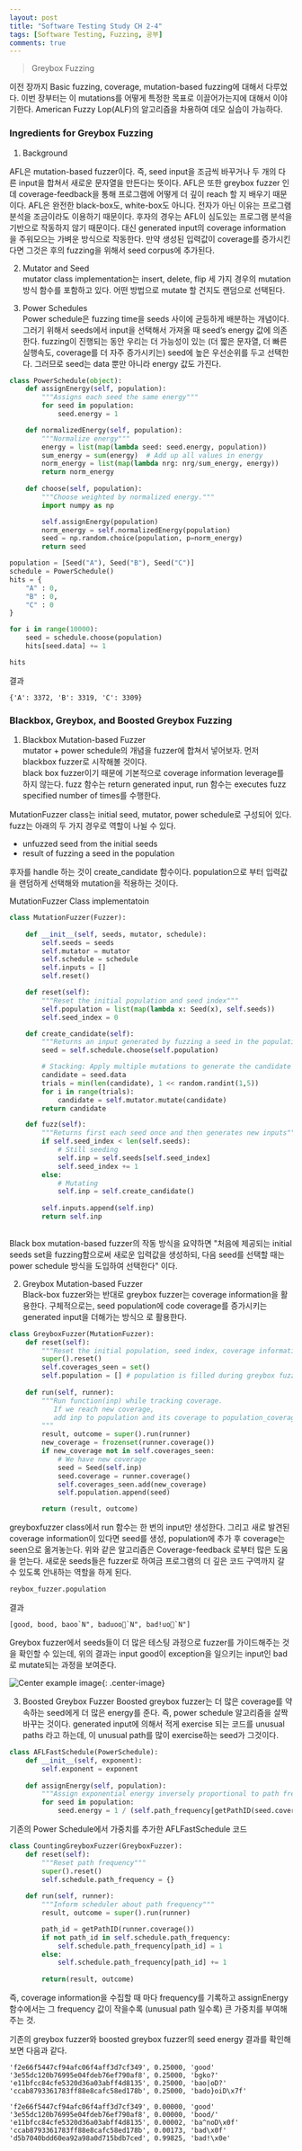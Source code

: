 ```yaml
---
layout: post
title: "Software Testing Study CH 2-4"
tags: [Software Testing, Fuzzing, 공부]
comments: true
---
```


> Greybox Fuzzing

이전 장까지 Basic fuzzing, coverage, mutation-based fuzzing에 대해서 다루었다. 이번 장부터는 이 mutations를 어떻게 특정한 목표로 이끌어가는지에 대해서 이야기한다. American Fuzzy Lop(ALF)의 알고리즘을 차용하여 데모 실습이 가능하다. 

### Ingredients for Greybox Fuzzing

1. Background  

AFL은 mutation-based fuzzer이다. 즉, seed input을 조금씩 바꾸거나 두 개의 다른 input을 합쳐서 새로운 문자열을 만든다는 뜻이다. AFL은 또한 greybox fuzzer 인데 coverage-feedback을 통해 프로그램에 어떻게 더 깊이 reach 할 지 배우기 때문이다. AFL은 완전한 black-box도, white-box도 아니다. 전자가 아닌 이유는 프로그램 분석을 조금이라도 이용하기 때문이다. 후자의 경우는 AFL이 심도있는 프로그램 분석을 기반으로 작동하지 않기 때문이다. 대신 generated input의 coverage information을 주워모으는 가벼운 방식으로 작동한다. 만약 생성된 입력값이 coverage를 증가시킨다면 그것은 후의 fuzzing을 위해서 seed corpus에 추가된다.  

2. Mutator and Seed  
mutator class implementation는 insert, delete, flip 세 가지 경우의 mutation 방식 함수를 포함하고 있다. 어떤 방법으로 mutate 할 건지도 랜덤으로 선택된다.  

3. Power Schedules  
Power schedule은 fuzzing time을 seeds 사이에 균등하게 배분하는 개념이다. 그러기 위해서 seeds에서 input을 선택해서 가져올 때 seed’s energy 값에 의존한다. fuzzing이 진행되는 동안 우리는 더 가능성이 있는 (더 짧은 문자열, 더 빠른 실행속도, coverage를 더 자주 증가시키는) seed에 높은 우선순위를 두고 선택한다. 그러므로 seed는 data 뿐만 아니라 energy 값도 가진다.  

~~~python
class PowerSchedule(object):    
    def assignEnergy(self, population):
        """Assigns each seed the same energy"""
        for seed in population:
            seed.energy = 1

    def normalizedEnergy(self, population):
        """Normalize energy"""
        energy = list(map(lambda seed: seed.energy, population))
        sum_energy = sum(energy)  # Add up all values in energy
        norm_energy = list(map(lambda nrg: nrg/sum_energy, energy))
        return norm_energy
    
    def choose(self, population):
        """Choose weighted by normalized energy."""
        import numpy as np

        self.assignEnergy(population)
        norm_energy = self.normalizedEnergy(population)
        seed = np.random.choice(population, p=norm_energy)
        return seed
~~~

~~~python
population = [Seed("A"), Seed("B"), Seed("C")]
schedule = PowerSchedule()
hits = {
    "A" : 0,
    "B" : 0,
    "C" : 0
}

for i in range(10000):
    seed = schedule.choose(population)
    hits[seed.data] += 1

hits
~~~

결과  
~~~
{'A': 3372, 'B': 3319, 'C': 3309}
~~~


### Blackbox, Greybox, and Boosted Greybox Fuzzing

1. Blackbox Mutation-based Fuzzer  
mutator + power schedule의 개념을 fuzzer에 합쳐서 넣어보자. 먼저 blackbox fuzzer로 시작해볼 것이다.  
black box fuzzer이기 때문에 기본적으로 coverage information leverage를 하지 않는다. fuzz 함수는 return generated input, run 함수는 executes fuzz specified number of times를 수행한다.  

MutationFuzzer class는 initial seed, mutator, power schedule로 구성되어 있다. fuzz는 아래의 두 가지 경우로 역할이 나뉠 수 있다.   
- unfuzzed seed from the initial seeds  
- result of fuzzing a seed in the population  

후자를 handle 하는 것이 create_candidate 함수이다. population으로 부터 입력값을 랜덤하게 선택해와 mutation을 적용하는 것이다.  

MutationFuzzer Class implementatoin  
~~~python
class MutationFuzzer(Fuzzer):
    
    def __init__(self, seeds, mutator, schedule):
        self.seeds = seeds
        self.mutator = mutator
        self.schedule = schedule
        self.inputs = []
        self.reset()

    def reset(self):
        """Reset the initial population and seed index"""
        self.population = list(map(lambda x: Seed(x), self.seeds))
        self.seed_index = 0

    def create_candidate(self):
        """Returns an input generated by fuzzing a seed in the population"""
        seed = self.schedule.choose(self.population)

        # Stacking: Apply multiple mutations to generate the candidate
        candidate = seed.data
        trials = min(len(candidate), 1 << random.randint(1,5))
        for i in range(trials):
            candidate = self.mutator.mutate(candidate)
        return candidate

    def fuzz(self):
        """Returns first each seed once and then generates new inputs"""
        if self.seed_index < len(self.seeds):
            # Still seeding
            self.inp = self.seeds[self.seed_index]
            self.seed_index += 1
        else:
            # Mutating
            self.inp = self.create_candidate()
            
        self.inputs.append(self.inp)
        return self.inp
    
~~~

Black box mutation-based fuzzer의 작동 방식을 요약하면 "처음에 제공되는 initial seeds set을 fuzzing함으로써 새로운 입력값을 생성하되, 다음 seed를 선택할 때는 power schedule 방식을 도입하여 선택한다" 이다.  

2. Greybox Mutation-based Fuzzer  
Black-box fuzzer와는 반대로 greybox fuzzer는 coverage information을 활용한다. 구체적으로는, seed population에 code coverage를 증가시키는 generated input을 더해가는 방식으
로 활용한다.  

~~~python
class GreyboxFuzzer(MutationFuzzer):    
    def reset(self):
        """Reset the initial population, seed index, coverage information"""
        super().reset()
        self.coverages_seen = set()
        self.population = [] # population is filled during greybox fuzzing
           
    def run(self, runner):
        """Run function(inp) while tracking coverage.
           If we reach new coverage,
           add inp to population and its coverage to population_coverage
        """
        result, outcome = super().run(runner)
        new_coverage = frozenset(runner.coverage())
        if new_coverage not in self.coverages_seen:
            # We have new coverage
            seed = Seed(self.inp)
            seed.coverage = runner.coverage()
            self.coverages_seen.add(new_coverage)
            self.population.append(seed)

        return (result, outcome)
~~~

greyboxfuzzer class에서 run 함수는 한 번의 input만 생성한다. 그리고 새로 발견된 coverage information이 있다면 seed를 생성, population에 추가 후 coverage는 seen으로 옮겨놓는다. 위와 같은 알고리즘은 Coverage-feedback 로부터 많은 도움을 얻는다. 새로운 seeds들은 fuzzer로 하여금 프로그램의 더 깊은 코드 구역까지 갈 수 있도록 안내하는 역할을 하게 된다.  
~~~python
reybox_fuzzer.population
~~~

결과
~~~
[good, bood, baoo`N", baduoo`N", bad!uo`N"]
~~~

Greybox fuzzer에서 seeds들이 더 많은 테스팅 과정으로 fuzzer를 가이드해주는 것을 확인할 수 있는데, 위의 결과는 input good이 exception을 일으키는 input인 bad로 mutate되는 과정을 보여준다.

![Center example image](https://user-images.githubusercontent.com/35067611/61800448-fc57fc80-ae67-11e9-8214-344f93330adb.png "Center"){: .center-image}  

3. Boosted Greybox Fuzzer
Boosted greybox fuzzer는 더 많은 coverage를 약속하는 seed에게 더 많은 energy를 준다. 즉, power schedule 알고리즘을 살짝 바꾸는 것이다. generated input에 의해서 적게 exercise 되는 코드를 unusual paths 라고 하는데, 이 unusual path를 많이 exercise하는 seed가 그것이다.  

~~~python
class AFLFastSchedule(PowerSchedule): 
    def __init__(self, exponent):
        self.exponent = exponent
            
    def assignEnergy(self, population):
        """Assign exponential energy inversely proportional to path frequency"""
        for seed in population:
            seed.energy = 1 / (self.path_frequency[getPathID(seed.coverage)] ** self.exponent)
~~~
기존의 Power Schedule에서 가중치를 추가한 AFLFastSchedule 코드  

~~~python
class CountingGreyboxFuzzer(GreyboxFuzzer):
    def reset(self):
        """Reset path frequency"""
        super().reset()
        self.schedule.path_frequency = {}
    
    def run(self, runner):
        """Inform scheduler about path frequency"""
        result, outcome = super().run(runner)

        path_id = getPathID(runner.coverage())
        if not path_id in self.schedule.path_frequency:
            self.schedule.path_frequency[path_id] = 1
        else:
            self.schedule.path_frequency[path_id] += 1
            
        return(result, outcome)
~~~

즉, coverage information을 수집할 때 마다 frequency를 기록하고 assignEnergy함수에서는 그 frequency 값이 작을수록 (unusual path 일수록) 큰 가중치를 부여해주는 것.  

기존의 greybox fuzzer와 boosted greybox fuzzer의 seed energy 결과를 확인해보면 다음과 같다.  
~~~
'f2e66f5447cf94afc06f4aff3d7cf349', 0.25000, 'good'
'3e55dc120b76995e04fdeb76ef790af8', 0.25000, 'bgko?'
'e11bfcc84cfe5320d36a03abff4d8135', 0.25000, 'bao|oD?'
'ccab8793361783ff88e8cafc58ed178b', 0.25000, 'bado}oiD\x7f'
~~~
~~~
'f2e66f5447cf94afc06f4aff3d7cf349', 0.00000, 'good'
'3e55dc120b76995e04fdeb76ef790af8', 0.00000, 'bood/'
'e11bfcc84cfe5320d36a03abff4d8135', 0.00002, 'ba^noD\x0f'
'ccab8793361783ff88e8cafc58ed178b', 0.00173, 'bad\x0f'
'd5b7040bdd60ea92a98a0d715bdb7ced', 0.99825, 'bad!\x0e'
~~~
